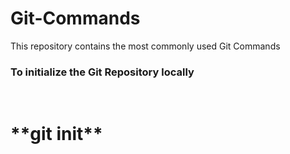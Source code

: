 # Git-Commands
This repository contains the most commonly used Git Commands

<h3>To initialize the Git Repository locally</h3> <br>
<h1>**git init**</h1>

